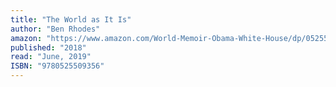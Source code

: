 ```yaml
---
title: "The World as It Is"
author: "Ben Rhodes"
amazon: "https://www.amazon.com/World-Memoir-Obama-White-House/dp/0525509356"
published: "2018"
read: "June, 2019"
ISBN: "9780525509356"
---
```

